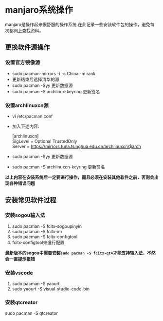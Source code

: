 # manjaro系统操作

manjaro是操作起来很舒服的操作系统.在此记录一些安装软件包的操作，避免每次都网上查找资料。

## 更换软件源操作

### 设置官方镜像源
- sudo pacman-mirrors -i -c China -m rank
- 更新结束后选择清华的源
- sudo pacman -Syy 更新数据源
- sudo pacman -S archlinux-keyring 更新签名

### 设置archlinuxcn源

- vi /etc/pacman.conf
- 加入下述内容:

	[archlinuxcn]  
	SigLevel = Optional TrustedOnly   
	Server = https://mirrors.tuna.tsinghua.edu.cn/archlinuxcn/$arch
- sudo pacman -Syy 更新数据源
- sudo pacman -S archlinuxcn-keyring 更新签名

**以上内容在安装系统后一定要进行操作，而且必须在安装其他软件之前，否则会出现各种错误问题**

## 安装常见软件过程

### 安装sogou输入法
1. sudo pacman -S fcitx-sogoupinyin
1. sudo pacman -S fcitx-im
2. sudo pacman -S fcitx-configtool
3. fcitx-configtool來進行配置

**最新版本的sogou中需要安装`sudo pacman -S fcitx-qt4`才能支持输入法，不然会一直提示报错**

### 安装vscode
1. sudo pacman -S yaourt
2. sudo yaourt -S visual-studio-code-bin

### 安装qtcreator
sudo pacman -S qtcreator